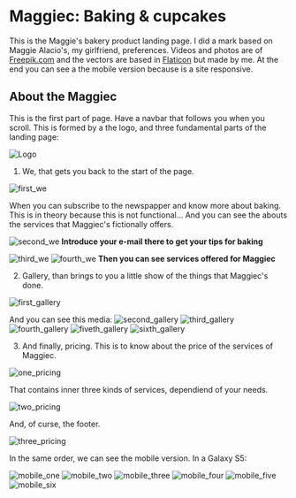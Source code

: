 # Maggiec: Baking & cupcakes
This is the Maggie's bakery product landing page. I did a mark based on Maggie Alacio's, my girlfriend, preferences. Videos and photos are of [Freepik.com](https://freepik.es) and the vectors are based in [Flaticon](https://flaticon.com) but made by me. At the end you can see a the mobile version because is a site responsive.

## About the Maggiec
This is the first part of page. Have a navbar that follows you when you scroll. This is formed by a the logo, and three fundamental parts of the landing page:

![Logo](/assets/logo.png)


1. We, that gets you back to the start of the page. 

![first_we](/assets/first_one.jpg)

When you can subscribe to the newspapper and know more about baking. This is in theory because this is not functional... And you can see the abouts the services that Maggiec's fictionally offers.


![second_we](/assets/first_second.jpg)
**Introduce your e-mail there to get your tips for baking**

![third_we](/assets/first_third.jpg)
![fourth_we](/assets/first_fourth.jpg)
**Then you can see services offered for Maggiec**


2. Gallery, than brings to you a little show of the things that Maggiec's done. 

![first_gallery](/assets/second_one.jpg)

And you can see this media:
![second_gallery](/assets/second_two.jpg)
![third_gallery](/assets/second_three.jpg)
![fourth_gallery](/assets/second_four.jpg)
![fiveth_gallery](/assets/second_five.jpg)
![sixth_gallery](/assets/second_six.jpg)


3. And finally, pricing. This is to know about the price of the services of Maggiec.


![one_pricing](/assets/third_one.jpg)


That contains inner three kinds of services, dependiend of your needs.

![two_pricing](assets/third_two.jpg)

And, of curse, the footer.


![three_pricing](assets/third_three.jpg)


In the same order, we can see the mobile version. In a Galaxy S5:

![mobile_one](assets/mobile_one.jpg)
![mobile_two](assets/mobile_two.jpg)
![mobile_three](assets/mobile_three.jpg)
![mobile_four](assets/mobile_four.jpg)
![mobile_five](assets/mobile_five.jpg)
![mobile_six](assets/mobile_six.jpg)
